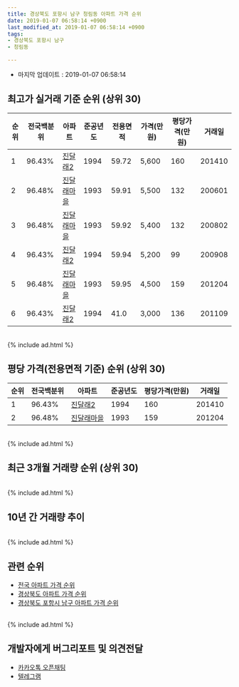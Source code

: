 ```yaml
---
title: 경상북도 포항시 남구 청림동 아파트 가격 순위
date: 2019-01-07 06:58:14 +0900
last_modified_at: 2019-01-07 06:58:14 +0900
tags:
- 경상북도 포항시 남구
- 청림동

---
```


* 마지막 업데이트 : 2019-01-07 06:58:14

## 최고가 실거래 기준 순위 (상위 30)


|순위|전국백분위|아파트|준공년도|전용면적|가격(만원)|평당가격(만원)|거래일|
|---|---|---|---|---|---|---|---|
|1|96.43%|[진달래2](https://search.naver.com/search.naver?query=%EA%B2%BD%EC%83%81%EB%B6%81%EB%8F%84+%ED%8F%AC%ED%95%AD%EC%8B%9C+%EB%82%A8%EA%B5%AC+%EC%B2%AD%EB%A6%BC%EB%8F%99+%EC%A7%84%EB%8B%AC%EB%9E%982)|1994|59.72|5,600|160|201410|
|2|96.48%|[진달래마을](https://search.naver.com/search.naver?query=%EA%B2%BD%EC%83%81%EB%B6%81%EB%8F%84+%ED%8F%AC%ED%95%AD%EC%8B%9C+%EB%82%A8%EA%B5%AC+%EC%B2%AD%EB%A6%BC%EB%8F%99+%EC%A7%84%EB%8B%AC%EB%9E%98%EB%A7%88%EC%9D%84)|1993|59.91|5,500|132|200601|
|3|96.48%|[진달래마을](https://search.naver.com/search.naver?query=%EA%B2%BD%EC%83%81%EB%B6%81%EB%8F%84+%ED%8F%AC%ED%95%AD%EC%8B%9C+%EB%82%A8%EA%B5%AC+%EC%B2%AD%EB%A6%BC%EB%8F%99+%EC%A7%84%EB%8B%AC%EB%9E%98%EB%A7%88%EC%9D%84)|1993|59.92|5,400|132|200802|
|4|96.43%|[진달래2](https://search.naver.com/search.naver?query=%EA%B2%BD%EC%83%81%EB%B6%81%EB%8F%84+%ED%8F%AC%ED%95%AD%EC%8B%9C+%EB%82%A8%EA%B5%AC+%EC%B2%AD%EB%A6%BC%EB%8F%99+%EC%A7%84%EB%8B%AC%EB%9E%982)|1994|59.94|5,200|99|200908|
|5|96.48%|[진달래마을](https://search.naver.com/search.naver?query=%EA%B2%BD%EC%83%81%EB%B6%81%EB%8F%84+%ED%8F%AC%ED%95%AD%EC%8B%9C+%EB%82%A8%EA%B5%AC+%EC%B2%AD%EB%A6%BC%EB%8F%99+%EC%A7%84%EB%8B%AC%EB%9E%98%EB%A7%88%EC%9D%84)|1993|59.95|4,500|159|201204|
|6|96.43%|[진달래2](https://search.naver.com/search.naver?query=%EA%B2%BD%EC%83%81%EB%B6%81%EB%8F%84+%ED%8F%AC%ED%95%AD%EC%8B%9C+%EB%82%A8%EA%B5%AC+%EC%B2%AD%EB%A6%BC%EB%8F%99+%EC%A7%84%EB%8B%AC%EB%9E%982)|1994|41.0|3,000|136|201109|


<br>
{% include ad.html %}
<br>

## 평당 가격(전용면적 기준) 순위 (상위 30)


|순위|전국백분위|아파트|준공년도|평당가격(만원)|거래일|
|---|---|---|---|---|---|
|1|96.43%|[진달래2](https://search.naver.com/search.naver?query=%EA%B2%BD%EC%83%81%EB%B6%81%EB%8F%84+%ED%8F%AC%ED%95%AD%EC%8B%9C+%EB%82%A8%EA%B5%AC+%EC%B2%AD%EB%A6%BC%EB%8F%99+%EC%A7%84%EB%8B%AC%EB%9E%982)|1994|160|201410|
|2|96.48%|[진달래마을](https://search.naver.com/search.naver?query=%EA%B2%BD%EC%83%81%EB%B6%81%EB%8F%84+%ED%8F%AC%ED%95%AD%EC%8B%9C+%EB%82%A8%EA%B5%AC+%EC%B2%AD%EB%A6%BC%EB%8F%99+%EC%A7%84%EB%8B%AC%EB%9E%98%EB%A7%88%EC%9D%84)|1993|159|201204|


<br>
{% include ad.html %}
<br>

## 최근 3개월 거래량 순위 (상위 30)


<div style="width:100%;">
    <canvas id="deal_count_ranking" height="250"></canvas>
</div>


<script>
new Chart(document.getElementById("deal_count_ranking"), {
    type: 'horizontalBar',
    data: {
        labels: ['진달래마을'],
        datasets: [{
            label: '실거래 수',
            data: [3],
            borderColor: "rgba(255, 0, 128, 1)",
            backgroundColor: "rgba(255, 0, 128, 0.5)",
            fill: false,
        }]
    },
    options: {
        responsive: true,
        title: {
            display: true,
            text: '최근 3개월 거래량 순위'
        },
        tooltips: {
            mode: 'index',
            intersect: false,
            callbacks: {
                title: function(tooltipItems, data) {
                    return "실거래 수:";
                },
                label: function(tooltipItem, data) {
                    return data.labels[tooltipItem.index] + ": " + tooltipItem.xLabel;
                }
            }
        },
        hover: {
            mode: 'nearest',
            intersect: true
        },
        scales: {
            xAxes: [{
                display: true,
                scaleLabel: {
                    display: true,
                    labelString: '실거래 수'
                },
                ticks: {
                    suggestedMin: 0,
                }
            }],
            yAxes: [{
                display: true,
                ticks: {
                    autoSkip: false,
                    callback: function(value, index, values) {
                        if (value.length > 15)
                            return value.substr(0, 13) + "...";
                        else
                            return value;
                    }
                },
                scaleLabel: {
                    display: false,
                }
            }]
        }
    }
});

</script>


<br>
{% include ad.html %}
<br>

## 10년 간 거래량 추이


<div style="width:100%;">
    <canvas id="deal_progress" height="250"></canvas>
</div>

<script>
new Chart(document.getElementById("deal_progress"), {
    type: 'line',
    data: {
        labels: ['200901','200902','200903','200904','200905','200906','200907','200908','200909','200910','200911','200912','201001','201002','201003','201004','201005','201006','201007','201008','201009','201010','201011','201012','201101','201102','201103','201104','201105','201106','201107','201108','201109','201110','201111','201112','201201','201202','201203','201204','201205','201206','201207','201208','201209','201210','201211','201212','201301','201302','201303','201304','201305','201306','201307','201308','201309','201310','201311','201312','201401','201402','201403','201404','201405','201406','201407','201408','201409','201410','201411','201412','201501','201502','201503','201504','201505','201506','201507','201508','201509','201510','201511','201512','201601','201602','201603','201604','201605','201606','201607','201608','201609','201610','201611','201612','201701','201702','201703','201704','201705','201706','201707','201708','201709','201710','201711','201712','201801','201802','201803','201804','201805','201806','201807','201808','201809','201810','201811','201812','201901'],
        datasets: [{
            label: '실거래 수',
            pointRadius: 1,
            data: [0, 1, 2, 2, 2, 1, 0, 1, 1, 0, 4, 1, 0, 1, 2, 3, 2, 0, 2, 1, 1, 3, 3, 2, 0, 4, 1, 1, 1, 0, 1, 3, 1, 1, 3, 0, 2, 2, 1, 2, 1, 3, 2, 1, 4, 1, 1, 2, 2, 4, 1, 0, 4, 2, 1, 2, 1, 1, 1, 3, 2, 1, 4, 2, 2, 1, 2, 2, 3, 3, 1, 1, 4, 1, 5, 2, 2, 3, 1, 0, 1, 1, 1, 2, 0, 0, 2, 3, 3, 3, 0, 0, 1, 2, 1, 0, 0, 0, 2, 0, 1, 2, 1, 3, 1, 3, 2, 2, 0, 1, 1, 2, 0, 1, 0, 0, 1, 2, 2, 1, 0],
            borderColor: "rgba(255, 201, 14, 1)",
            backgroundColor: "rgba(255, 201, 14, 0.5)",
            fill: true,
        }]
    },
    options: {
        responsive: true,
        title: {
            display: true,
            text: '10년간 거래량 추이'
        },
        tooltips: {
            mode: 'index',
            intersect: false,
        },
        hover: {
            mode: 'nearest',
            intersect: true
        },
        scales: {
            xAxes: [{
                display: true,
                scaleLabel: {
                    display: true,
                    labelString: '년/월'
                }
            }],
            yAxes: [{
                display: true,
                ticks: {
                    suggestedMin: 0,
                },
                scaleLabel: {
                    display: true,
                    labelString: '실거래 수'
                }
            }]
        }
    }
});

</script>


<br>
{% include ad.html %}
<br>

## 관련 순위

- [전국 아파트 가격 순위](https://inasie.github.io/apt-ranking/전국)
- [경상북도 아파트 가격 순위](https://inasie.github.io/apt-ranking/경상북도)
- [경상북도 포항시 남구 아파트 가격 순위](https://inasie.github.io/apt-ranking/경상북도-포항시-남구)


<br>
{% include ad.html %}
<br>

## 개발자에게 버그리포트 및 의견전달

- [카카오톡 오픈채팅](https://open.kakao.com/o/gLJUAP4)
- [텔레그램](https://t.me/inasie)

